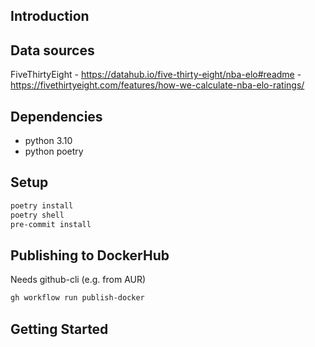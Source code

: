## Introduction

## Data sources
 FiveThirtyEight
    - https://datahub.io/five-thirty-eight/nba-elo#readme
    - https://fivethirtyeight.com/features/how-we-calculate-nba-elo-ratings/

## Dependencies

- python 3.10
- python poetry

## Setup

```bash
poetry install
poetry shell
pre-commit install
```

## Publishing to DockerHub

Needs github-cli (e.g. from AUR)

```bash
gh workflow run publish-docker
```

## Getting Started
